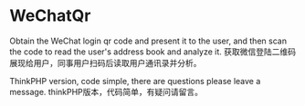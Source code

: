 # WeChatQr
Obtain the WeChat login qr code and present it to the user, and then scan the code to read the user's address book and analyze it.
获取微信登陆二维码展现给用户，同事用户扫码后读取用户通讯录并分析。

ThinkPHP version, code simple, there are questions please leave a message.
thinkPHP版本，代码简单，有疑问请留言。

